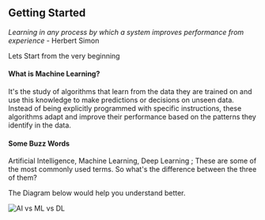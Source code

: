 ## Getting Started

*Learning in any process by which a system improves performance from experience*
	- Herbert Simon

Lets Start from the very beginning

#### What is Machine Learning?

It's the study of algorithms that learn from the data they are trained on and use this knowledge to make predictions or decisions on unseen data. Instead of being explicitly programmed with specific instructions, these algorithms adapt and improve their performance based on the patterns they identify in the data.

#### Some Buzz Words

Artificial Intelligence, Machine Learning, Deep Learning ; These are some of the most commonly used terms. So what's the difference between the three of them?

The Diagram below would help you understand better.

![AI vs ML vs DL](AI_vs_ML_v_sDL.jpg)